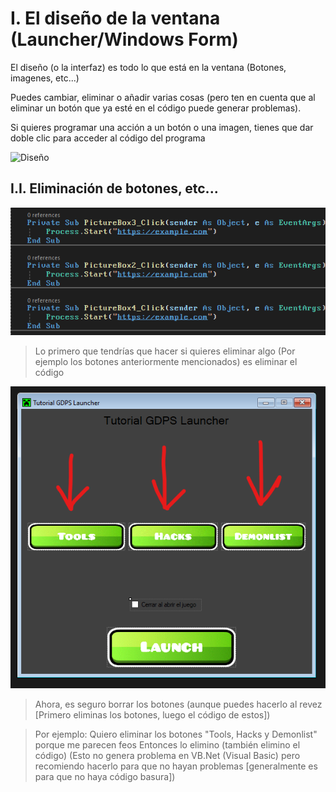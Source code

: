 # I. El diseño de la ventana (Launcher/Windows Form)

El diseño (o la interfaz) es todo lo que está en la ventana (Botones, imagenes, etc...)

Puedes cambiar, eliminar o añadir varias cosas (pero ten en cuenta que al eliminar un botón que ya esté en el código puede generar problemas).

Si quieres programar una acción a un botón o una imagen, tienes que dar doble clic para acceder al código del programa

![Diseño](/gif3.gif)

## I.I. Eliminación de botones, etc...

![no](/no.png)

> Lo primero que tendrías que hacer si quieres eliminar algo (Por ejemplo los botones anteriormente mencionados) es eliminar el código

![no](/no2.png)

> Ahora, es seguro borrar los botones (aunque puedes hacerlo al revez [Primero eliminas los botones, luego el código de estos])

> Por ejemplo: Quiero eliminar los botones "Tools, Hacks y Demonlist" porque me parecen feos
> Entonces lo elimino (también elimino el código)
> (Esto no genera problema en VB.Net (Visual Basic) pero recomiendo hacerlo para que no hayan problemas [generalmente es para que no haya código basura])
